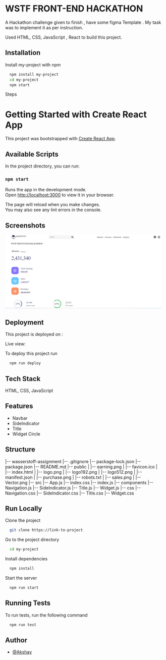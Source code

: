 # WSTF FRONT-END HACKATHON

A Hackathon challenge given to finish , have some figma Template . My task was to implement it as per instruction.

Used HTML, CSS, JavaScript , React to build this project.

## Installation

Install my-project with npm

```bash
  npm install my-project
  cd my-project
  npm start
```

Steps

# Getting Started with Create React App

This project was bootstrapped with [Create React App](https://github.com/facebook/create-react-app).

## Available Scripts

In the project directory, you can run:

### `npm start`

Runs the app in the development mode.\
Open [http://localhost:3000](http://localhost:3000) to view it in your browser.

The page will reload when you make changes.\
You may also see any lint errors in the console.

## Screenshots

![App Screenshot](/assignment.jpg?raw=true "Optional Title")

## Deployment

This project is deployed on :

Live view:

To deploy this project run

```bash
  npm run deploy
```

## Tech Stack

HTML, CSS, JavaScript

## Features

- Navbar
- SideIndicator
- Title
- Widget Circle

## Structure

|-- wasserstoff-assignment
|-- .gitignore
|-- package-lock.json
|-- package.json
|-- README.md
|-- public
| |-- earning.png
| |-- favicon.ico
| |-- index.html
| |-- logo.png
| |-- logo192.png
| |-- logo512.png
| |-- manifest.json
| |-- purchase.png
| |-- robots.txt
| |-- sales.png
| |-- Vector.png
|-- src
|-- App.js
|-- index.css
|-- index.js
|-- components
|-- Navigation.js
|-- SideIndicator.js
|-- Title.js
|-- Widget.js
|-- css
|-- Navigation.css
|-- SideIndicator.css
|-- Title.css
|-- Widget.css

## Run Locally

Clone the project

```bash
  git clone https://link-to-project
```

Go to the project directory

```bash
  cd my-project
```

Install dependencies

```bash
  npm install
```

Start the server

```bash
  npm run start
```

## Running Tests

To run tests, run the following command

```bash
  npm run test
```

## Author

- [@Akshay](https://www.github.com/akshay058)
